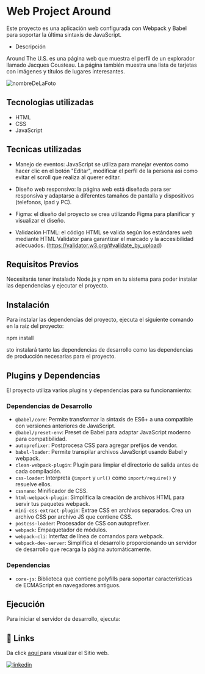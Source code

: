 # Web Project Around

Este proyecto es una aplicación web configurada con Webpack y Babel para soportar la última sintaxis de JavaScript.

- Descripción

Around The U.S. es una página web que muestra el perfil de un explorador llamado Jacques Cousteau. La página también muestra una lista de tarjetas con imágenes y títulos de lugares interesantes.

![nombreDeLaFoto](https://i.imgur.com/CIWtZaP.gif)

## Tecnologias utilizadas

- HTML
- CSS
- JavaScript

## Tecnicas utilizadas

- Manejo de eventos: JavaScript se utiliza para manejar eventos como hacer clic en el botón "Editar", modificar el perfil de la persona asi como evitar el scroll que realiza al querer editar.

- Diseño web responsivo: la página web está diseñada para ser responsiva y adaptarse a diferentes tamaños de pantalla y dispositivos (telefonos, ipad y PC).

- Figma: el diseño del proyecto se crea utilizando Figma para planificar y visualizar el diseño.

- Validación HTML: el código HTML se valida según los estándares web mediante HTML Validator para garantizar el marcado y la accesibilidad adecuados. (https://validator.w3.org/#validate_by_upload)

## Requisitos Previos

Necesitarás tener instalado Node.js y npm en tu sistema para poder instalar las dependencias y ejecutar el proyecto.

## Instalación

Para instalar las dependencias del proyecto, ejecuta el siguiente comando en la raíz del proyecto:

npm install

sto instalará tanto las dependencias de desarrollo como las dependencias de producción necesarias para el proyecto.

## Plugins y Dependencias

El proyecto utiliza varios plugins y dependencias para su funcionamiento:

### Dependencias de Desarrollo

- `@babel/core`: Permite transformar la sintaxis de ES6+ a una compatible con versiones anteriores de JavaScript.
- `@babel/preset-env`: Preset de Babel para adaptar JavaScript moderno para compatibilidad.
- `autoprefixer`: Postprocesa CSS para agregar prefijos de vendor.
- `babel-loader`: Permite transpilar archivos JavaScript usando Babel y webpack.
- `clean-webpack-plugin`: Plugin para limpiar el directorio de salida antes de cada compilación.
- `css-loader`: Interpreta `@import` y `url()` como `import/require()` y resuelve ellos.
- `cssnano`: Minificador de CSS.
- `html-webpack-plugin`: Simplifica la creación de archivos HTML para servir tus paquetes webpack.
- `mini-css-extract-plugin`: Extrae CSS en archivos separados. Crea un archivo CSS por archivo JS que contiene CSS.
- `postcss-loader`: Procesador de CSS con autoprefixer.
- `webpack`: Empaquetador de módulos.
- `webpack-cli`: Interfaz de línea de comandos para webpack.
- `webpack-dev-server`: Simplifica el desarrollo proporcionando un servidor de desarrollo que recarga la página automáticamente.

### Dependencias

- `core-js`: Biblioteca que contiene polyfills para soportar características de ECMAScript en navegadores antiguos.

## Ejecución

Para iniciar el servidor de desarrollo, ejecuta:

## 🔗 Links

Da click [ aquí ](https://web-project-around-three.vercel.app/) para visualizar el Sitio web.

[![linkedin](https://img.shields.io/badge/linkedin-0A66C2?style=for-the-badge&logo=linkedin&logoColor=white)](https://www.linkedin.com/in/erdwin-nandayapa-307251103/)
